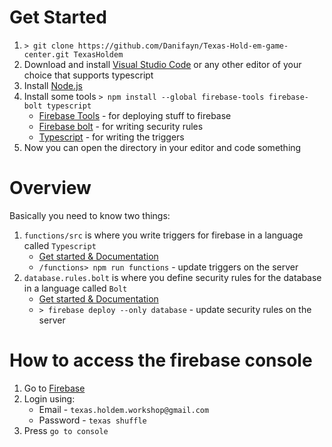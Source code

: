# Get Started
1. `> git clone https://github.com/Danifayn/Texas-Hold-em-game-center.git TexasHoldem`
2. Download and install [Visual Studio Code](https://code.visualstudio.com/download) or any other editor of your choice that supports typescript
3. Install [Node.js](https://nodejs.org/dist/v6.10.2/node-v6.10.2-x64.msi)
4. Install some tools `> npm install --global firebase-tools firebase-bolt typescript`
    - [Firebase Tools](https://github.com/firebase/firebase-tools) - for deploying stuff to firebase
    - [Firebase bolt](https://github.com/firebase/bolt/blob/master/docs/guide.md) - for writing security rules
    - [Typescript](http://www.typescriptlang.org/docs/tutorial.html) - for writing the triggers
7. Now you can open the directory in your editor and code something

# Overview
Basically you need to know two things:
1. `functions/src` is where you write triggers for firebase in a language called `Typescript`
    - [Get started & Documentation](https://firebase.google.com/docs/functions/get-started)
    - `/functions> npm run functions` - update triggers on the server
2. `database.rules.bolt` is where you define security rules for the database in a language called `Bolt`
    - [Get started & Documentation](https://github.com/firebase/bolt/blob/master/docs/guide.md)
    - `> firebase deploy --only database` - update security rules on the server

# How to access the firebase console
1. Go to [Firebase](firebase.google.com)
2. Login using:
    - Email - `texas.holdem.workshop@gmail.com`
    - Password - `texas shuffle`
2. Press `go to console`
